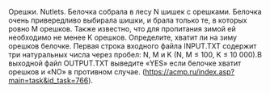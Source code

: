 Орешки. Nutlets. Белочка собрала в лесу N шишек c орешками. Белочка очень привередливо выбирала шишки, и брала только те, в которых ровно M орешков. Также известно, что для пропитания зимой ей необходимо не менее K орешков. Определите, хватит ли на зиму орешков белочке. Первая строка входного файла INPUT.TXT содержит три натуральных числа через пробел: N, M и K (N, M ≤ 100, K ≤ 10 000).В выходной файл OUTPUT.TXT выведите «YES» если белочке хватит орешков и «NO» в противном случае. (https://acmp.ru/index.asp?main=task&id_task=766).

